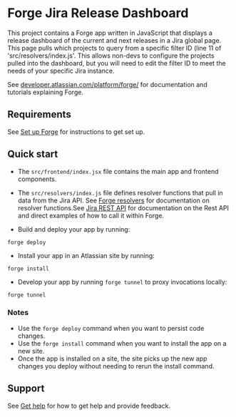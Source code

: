 # Forge Jira Release Dashboard

This project contains a Forge app written in JavaScript that displays a release dashboard of the current and next releases in a Jira global page. This page pulls which projects to query from a specific filter ID (line 11 of 'src/resolvers/index.js'. This allows non-devs to configure the projects pulled into the dashboard, but you will need to edit the filter ID to meet the needs of your specific Jira instance. 

See [developer.atlassian.com/platform/forge/](https://developer.atlassian.com/platform/forge) for documentation and tutorials explaining Forge.

## Requirements

See [Set up Forge](https://developer.atlassian.com/platform/forge/set-up-forge/) for instructions to get set up.

## Quick start

- The `src/frontend/index.jsx` file contains the main app and frontend components.

- The `src/resolvers/index.js` file defines resolver functions that pull in data from the Jira API. See [Forge resolvers](https://developer.atlassian.com/platform/forge/runtime-reference/custom-ui-resolver/) for documentation on resolver functions.See [Jira REST API](https://developer.atlassian.com/cloud/jira/platform/rest/v3/intro/#about) for documentation on the Rest API and direct examples of how to call it within Forge.

- Build and deploy your app by running:
```
forge deploy
```

- Install your app in an Atlassian site by running:
```
forge install
```

- Develop your app by running `forge tunnel` to proxy invocations locally:
```
forge tunnel
```

### Notes
- Use the `forge deploy` command when you want to persist code changes.
- Use the `forge install` command when you want to install the app on a new site.
- Once the app is installed on a site, the site picks up the new app changes you deploy without needing to rerun the install command.

## Support

See [Get help](https://developer.atlassian.com/platform/forge/get-help/) for how to get help and provide feedback.
